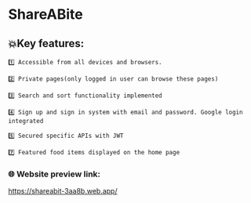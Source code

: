 # ShareABite

## 💥Key features:
    1️⃣ Accessible from all devices and browsers.

    2️⃣ Private pages(only logged in user can browse these pages)

    3️⃣ Search and sort functionality implemented
    
    4️⃣ Sign up and sign in system with email and password. Google login integrated

    5️⃣ Secured specific APIs with JWT

    7️⃣ Featured food items displayed on the home page 




### 🌐 Website preview link:
https://shareabit-3aa8b.web.app/
